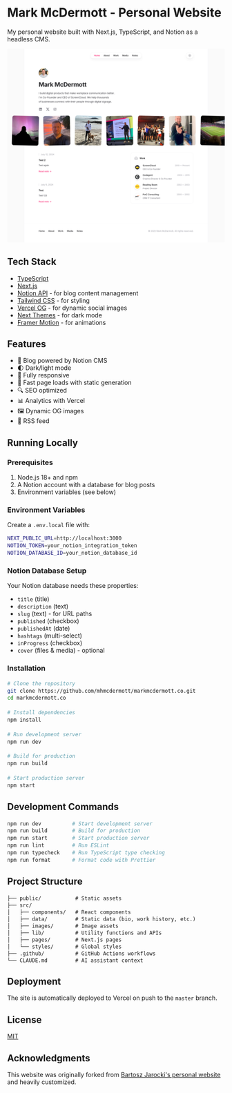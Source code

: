 # Mark McDermott - Personal Website

My personal website built with Next.js, TypeScript, and Notion as a headless CMS.

![screenshot](screenshots/screenshot.png)

## Tech Stack

- [TypeScript](https://www.typescriptlang.org/)
- [Next.js](https://nextjs.org/)
- [Notion API](https://developers.notion.com/) - for blog content management
- [Tailwind CSS](https://tailwindcss.com) - for styling
- [Vercel OG](https://vercel.com/docs/concepts/functions/edge-functions/og-image-generation) - for dynamic social images
- [Next Themes](https://github.com/pacocoursey/next-themes) - for dark mode
- [Framer Motion](https://www.framer.com/motion/) - for animations

## Features

- 📝 Blog powered by Notion CMS
- 🌓 Dark/light mode
- 📱 Fully responsive
- 🚀 Fast page loads with static generation
- 🔍 SEO optimized
- 📊 Analytics with Vercel
- 🖼️ Dynamic OG images
- 📡 RSS feed

## Running Locally

### Prerequisites

1. Node.js 18+ and npm
2. A Notion account with a database for blog posts
3. Environment variables (see below)

### Environment Variables

Create a `.env.local` file with:

```bash
NEXT_PUBLIC_URL=http://localhost:3000
NOTION_TOKEN=your_notion_integration_token
NOTION_DATABASE_ID=your_notion_database_id
```

### Notion Database Setup

Your Notion database needs these properties:
- `title` (title)
- `description` (text)
- `slug` (text) - for URL paths
- `published` (checkbox)
- `publishedAt` (date)
- `hashtags` (multi-select)
- `inProgress` (checkbox)
- `cover` (files & media) - optional

### Installation

```bash
# Clone the repository
git clone https://github.com/mhmcdermott/markmcdermott.co.git
cd markmcdermott.co

# Install dependencies
npm install

# Run development server
npm run dev

# Build for production
npm run build

# Start production server
npm start
```

## Development Commands

```bash
npm run dev          # Start development server
npm run build        # Build for production
npm run start        # Start production server
npm run lint         # Run ESLint
npm run typecheck    # Run TypeScript type checking
npm run format       # Format code with Prettier
```

## Project Structure

```
├── public/           # Static assets
├── src/
│   ├── components/   # React components
│   ├── data/         # Static data (bio, work history, etc.)
│   ├── images/       # Image assets
│   ├── lib/          # Utility functions and APIs
│   ├── pages/        # Next.js pages
│   └── styles/       # Global styles
├── .github/          # GitHub Actions workflows
└── CLAUDE.md         # AI assistant context
```

## Deployment

The site is automatically deployed to Vercel on push to the `master` branch.

## License

[MIT](LICENSE)

## Acknowledgments

This website was originally forked from [Bartosz Jarocki's personal website](https://github.com/BartoszJarocki/jarocki.me) and heavily customized.
